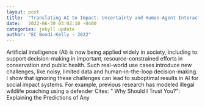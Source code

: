```yaml
---
layout: post
title:  "Translating AI to Impact: Uncertainty and Human-Agent Interactions in Multi-Agent Systems for Public Health and Conservation"
date:   2022-06-30 03:02:10 -0400
categories: jekyll update
author: "EC Bondi-Kelly - 2022"
---
```

Artificial intelligence (AI) is now being applied widely in society, including to support decision-making in important, resource-constrained efforts in conservation and public health. Such real-world use cases introduce new challenges, like noisy, limited data and human-in-the-loop decision-making. I show that ignoring these challenges can lead to suboptimal results in AI for social impact systems. For example, previous research has modeled illegal wildlife poaching using a defender  Cites: " Why Should I Trust You?": Explaining the Predictions of Any